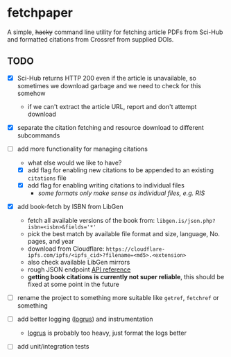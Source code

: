 # fetchpaper

A simple, ~~hacky~~ command line utility for fetching article PDFs from
Sci-Hub and formatted citations from Crossref from supplied DOIs.

## TODO

- [x] Sci-Hub returns HTTP 200 even if the article is unavailable, so sometimes
      we download garbage and we need to check for this somehow
    - if we can't extract the article URL, report and don't attempt download
- [x] separate the citation fetching and resource download to different subcommands
- [ ] add more functionality for managing citations
    - what else would we like to have?
	- [x] add flag for enabling new citations to be appended to an
		existing `citations` file
	- [x] add flag for enabling writing citations to individual files
		- *some formats only make sense as individual files, e.g. RIS*
- [x] add book-fetch by ISBN from LibGen
	- fetch all available versions of the book from:
	  `libgen.is/json.php?isbn=<isbn>&fields='*'`
	- pick the best match by available file format and size, language, No. pages,
		and year
	- download from Cloudflare:
		`https://cloudflare-ipfs.com/ipfs/<ipfs_cid>?filename=<md5>.<extension>`
	- also check available LibGen mirrors
	- rough JSON endpoint [API reference][libgen_api]
	- **getting book citations is currently not super reliable**, this should
	  be fixed at some point in the future
- [ ] rename the project to something more suitable like `getref`, `fetchref` or
	something
- [ ] add better logging ([logrus][logrus]) and instrumentation
    - [logrus][logrus] is probably too heavy, just format the logs better
- [ ] add unit/integration tests


[logrus]: https://pkg.go.dev/github.com/sirupsen/logrus
[libgen_api]: http://faq.fyicenter.com/1231_What_Is_Library_Genesis_API.html
